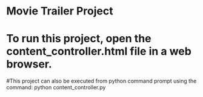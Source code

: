 # Movie Trailer Project

# To run this project, open the content_controller.html file in a web browser.

#This project can also be executed from python command prompt using the command:
	python content_controller.py